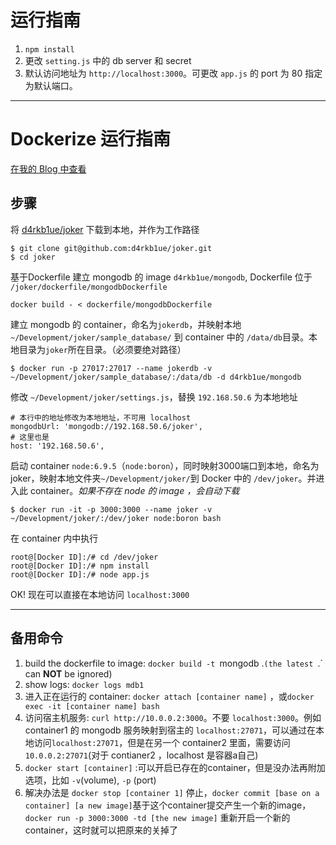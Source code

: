 # 运行指南
1. `npm install`
2. 更改 `setting.js` 中的 db server 和 secret
3. 默认访问地址为 `http://localhost:3000`。可更改 `app.js` 的 port 为 80 指定为默认端口。

---

# Dockerize 运行指南

[在我的 Blog 中查看](https://drkbl.com/dockerize-nodejs-app/)

## 步骤
将 [d4rkb1ue/joker](https://github.com/d4rkb1ue/joker) 下载到本地，并作为工作路径
```
$ git clone git@github.com:d4rkb1ue/joker.git
$ cd joker
```


基于Dockerfile 建立 mongodb 的 image `d4rkb1ue/mongodb`, Dockerfile 位于 `/joker/dockerfile/mongodbDockerfile`
```
docker build - < dockerfile/mongodbDockerfile
```


建立 mongodb 的 container，命名为`jokerdb`，并映射本地`~/Development/joker/sample_database/` 到 container 中的 `/data/db`目录。本地目录为`joker`所在目录。（必须要绝对路径）
```
$ docker run -p 27017:27017 --name jokerdb -v ~/Development/joker/sample_database/:/data/db -d d4rkb1ue/mongodb
```


修改 `~/Development/joker/settings.js`，替换 `192.168.50.6` 为本地地址
```
# 本行中的地址修改为本地地址，不可用 localhost
mongodbUrl: 'mongodb://192.168.50.6/joker',
# 这里也是
host: '192.168.50.6',
```


启动 container `node:6.9.5`（`node:boron`），同时映射3000端口到本地，命名为joker，映射本地文件夹`~/Development/joker/`到 Docker 中的 `/dev/joker`。并进入此 container。*如果不存在 node 的 image ，会自动下载*
```
$ docker run -it -p 3000:3000 --name joker -v ~/Development/joker/:/dev/joker node:boron bash
```


在 container 内中执行
```
root@[Docker ID]:/# cd /dev/joker
root@[Docker ID]:/# npm install
root@[Docker ID]:/# node app.js 
```

OK! 
现在可以直接在本地访问 `localhost:3000`

---

## 备用命令
1.  build the dockerfile to image: `docker build -t `mongodb .`(the latest `.` can **NOT** be ignored)
2. show logs: `docker logs mdb1`
3. 进入正在运行的 container: `docker attach [container name]` ，或`docker exec -it [container name] bash`
4. 访问宿主机服务: `curl http://10.0.0.2:3000`。不要 `localhost:3000`。例如 container1 的 mongodb 服务映射到宿主的 `localhost:27071`，可以通过在本地访问`localhost:27071`，但是在另一个 container2 里面，需要访问`10.0.0.2:27071`(对于 contianer2 ，localhost 是容器a自己)
5. `docker start [container]` :可以开启已存在的container，但是没办法再附加选项，比如 `-v`(volume), `-p` (port)
6. 解决办法是 `docker stop [container 1]` 停止，`docker commit [base on a container] [a new image]`基于这个container提交产生一个新的image，`docker run -p 3000:3000 -td [the new image]`  重新开启一个新的container，这时就可以把原来的关掉了



